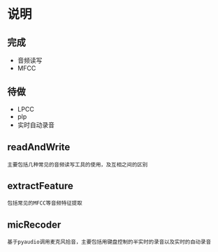 # 说明

## 完成

- 音频读写
- MFCC

## 待做

- LPCC
- plp
- 实时自动录音

## readAndWrite

```
主要包括几种常见的音频读写工具的使用，及互相之间的区别
```

## extractFeature

```
包括常见的MFCC等音频特征提取
```

## micRecoder

```
基于pyaudio调用麦克风拾音，主要包括用键盘控制的半实时的录音以及实时的自动录音
```